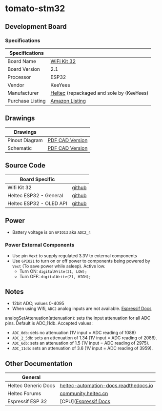 # tomato-stm32

## Development Board

### Specifications

|Specifications| |
|---|---|
|Board Name|[WiFi Kit 32](https://heltec.org/project/wifi-kit-32/)|
|Board Version|2.1|
|Processor|ESP32|
|Vendor|KeeYees|
|Manufacturer|[Heltec](https://heltec.org/) (repackaged and sole by (KeeYees)|
|Purchase Listing|[Amazon Listing](https://www.amazon.ca/KeeYees-Internet-Development-Display-Bluetooth/dp/B07THGMMV8/ref=pd_sbs_147_6/140-6580263-6671007?_encoding=UTF8&pd_rd_i=B07THGMMV8&pd_rd_r=467c3fdd-7af4-496f-b44f-b92d0cae06b9&pd_rd_w=RoQUI&pd_rd_wg=htgSs&pf_rd_p=e2c8fd77-bcab-46e7-9a0c-48650e9db03b&pf_rd_r=Z67XHGQ235C03ZY56FTN&refRID=Z67XHGQ235C03ZY56FTN&th=1)|

## Drawings

|Drawings|  |
|---|---|
|Pinout Diagram|[PDF CAD Version](https://resource.heltec.cn/download/WiFi_Kit_32/WIFI_Kit_32_pinoutDiagram_V2.1.pdf)|
|Schematic|[PDF CAD Version](https://resource.heltec.cn/download/WiFi_Kit_32/WIFI_Kit_32_Schematic_diagram_V2.1.PDF)|

## Source Code

|Board Specific|  |
|---|---|
|Wifi Kit 32|[github](https://github.com/Heltec-Aaron-Lee/WiFi_Kit_series)|
|Heltec ESP32 - General|[github](https://github.com/HelTecAutomation/Heltec_ESP32)|
|Heltec ESP32 - OLED API|[github](https://github.com/HelTecAutomation/Heltec_ESP32/blob/master/src/oled/API.md)|


## Power

  * Battery voltage is on `GPIO13` aka `ADC2_4`

### Power External Components

 * Use pin `Vext` to supply regulated 3.3V to external components
 * Use `GPIO21` to turn on or off power to components being powered by `Vext` (To save power while asleep). Active low.
   * Turn ON: `digitalWrite(21, LOW);`
   * Turn OFF: `digitalWrite(21, HIGH);`

## Notes

  * 12bit ADC; values 0-4095
  * When using Wifi, `ADC2` analog inputs are not available. [Espressif Docs](https://docs.espressif.com/projects/esp-idf/en/latest/esp32/api-reference/peripherals/adc.html)

analogSetAttenuation(attenuation): sets the input attenuation for all ADC pins. Default is ADC_11db. Accepted values:
  * `ADC_0db`: sets no attenuation (1V input = ADC reading of 1088)
  * `ADC_2_5db`: sets an attenuation of 1.34 (1V input = ADC reading of 2086).
  * `ADC_6db`: sets an attenuation of 1.5 (1V input = ADC reading of 2975).
  * `ADC_11db`: sets an attenuation of 3.6 (1V input = ADC reading of 3959).

## Other Documentation

|General|  |
|---|---|
|Heltec Generic Docs|[heltec-automation-docs.readthedocs.io](https://heltec-automation-docs.readthedocs.io/en/latest/esp32+arduino/index.html)|
|Heltec Forums|[community.heltec.cn](http://community.heltec.cn/)|
|Espressif ESP 32|[CPU]([Espressif Docs](https://docs.espressif.com/projects/esp-idf/en/latest/esp32/api-reference/index.html)|
